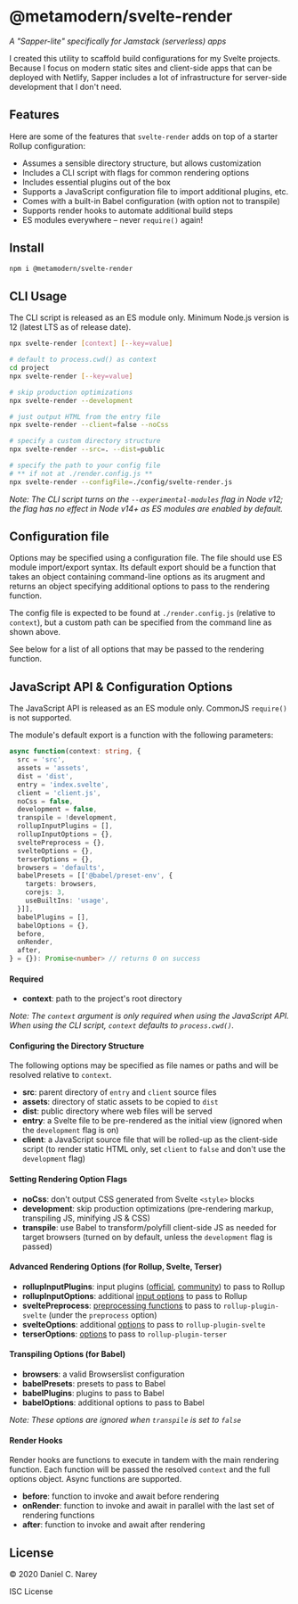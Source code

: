# @metamodern/svelte-render

*A "Sapper-lite" specifically for Jamstack (serverless) apps*

I created this utility to scaffold build configurations for my Svelte projects. Because I focus on modern static sites and client-side apps that can be deployed with Netlify, Sapper includes a lot of infrastructure for server-side development that I don't need.

## Features

Here are some of the features that `svelte-render` adds on top of a starter Rollup configuration:
- Assumes a sensible directory structure, but allows customization 
- Includes a CLI script with flags for common rendering options
- Includes essential plugins out of the box
- Supports a JavaScript configuration file to import additional plugins, etc.
- Comes with a built-in Babel configuration (with option not to transpile)
- Supports render hooks to automate additional build steps
- ES modules everywhere – never `require()` again!


## Install

```sh
npm i @metamodern/svelte-render

```

## CLI Usage

The CLI script is released as an ES module only. Minimum Node.js version is 12 (latest LTS as of release date). 

```sh
npx svelte-render [context] [--key=value]

# default to process.cwd() as context
cd project
npx svelte-render [--key=value]

# skip production optimizations
npx svelte-render --development

# just output HTML from the entry file
npx svelte-render --client=false --noCss

# specify a custom directory structure
npx svelte-render --src=. --dist=public

# specify the path to your config file
# ** if not at ./render.config.js **
npx svelte-render --configFile=./config/svelte-render.js

```

*Note: The CLI script turns on the `--experimental-modules` flag in Node v12; the flag has no effect in Node v14+ as ES modules are enabled by default.*


## Configuration file

Options may be specified using a configuration file. The file should use ES module import/export syntax. Its default export should be a function that takes an object containing command-line options as its arugment and returns an object specifying additional options to pass to the rendering function.

The config file is expected to be found at `./render.config.js` (relative to `context`), but a custom path can be specified from the command line as shown above.

See below for a list of all options that may be passed to the rendering function.


## JavaScript API & Configuration Options

The JavaScript API is released as an ES module only. CommonJS `require()` is not supported.

The module's default export is a function with the following parameters:

```ts
async function(context: string, {
  src = 'src',
  assets = 'assets',
  dist = 'dist',
  entry = 'index.svelte',
  client = 'client.js',
  noCss = false,
  development = false,
  transpile = !development,
  rollupInputPlugins = [],
  rollupInputOptions = {},
  sveltePreprocess = {},
  svelteOptions = {},
  terserOptions = {},
  browsers = 'defaults',
  babelPresets = [['@babel/preset-env', {
    targets: browsers,
    corejs: 3,
    useBuiltIns: 'usage',
  }]],
  babelPlugins = [],
  babelOptions = {},
  before,
  onRender,
  after,
} = {}): Promise<number> // returns 0 on success

```

#### Required

- __context__: path to the project's root directory

*Note: The `context` argument is only required when using the JavaScript API. When using the CLI script, `context` defaults to `process.cwd()`.*

#### Configuring the Directory Structure

The following options may be specified as file names or paths and will be resolved relative to `context`.

- __src__: parent directory of `entry` and `client` source files
- __assets__: directory of static assets to be copied to `dist`
- __dist__: public directory where web files will be served
- __entry__: a Svelte file to be pre-rendered as the initial view (ignored when the `development` flag is on)
- __client__: a JavaScript source file that will be rolled-up as the client-side script (to render static HTML only, set `client` to `false` and don't use the `development` flag)

#### Setting Rendering Option Flags

- __noCss__: don't output CSS generated from Svelte `<style>` blocks
- __development__: skip production optimizations (pre-rendering markup, transpiling JS, minifying JS & CSS)
- __transpile__: use Babel to transform/polyfill client-side JS as needed for target browsers (turned on by default, unless the `development` flag is passed)

#### Advanced Rendering Options (for Rollup, Svelte, Terser)

- __rollupInputPlugins__: input plugins ([official](https://github.com/rollup/plugins), [community](https://github.com/rollup/awesome)) to pass to Rollup
- __rollupInputOptions__: additional [input options](http://rollupjs.org/guide/en/#inputoptions-object) to pass to Rollup
- __sveltePreprocess__: [preprocessing functions](https://svelte.dev/docs#svelte_preprocess) to pass to `rollup-plugin-svelte` (under the `preprocess` option)
- __svelteOptions__: additional [options](https://github.com/sveltejs/rollup-plugin-svelte#usage) to pass to `rollup-plugin-svelte`
- __terserOptions__: [options](https://github.com/terser/terser#minify-options) to pass to `rollup-plugin-terser`

#### Transpiling Options (for Babel)

- __browsers__: a valid Browserslist configuration
- __babelPresets__: presets to pass to Babel
- __babelPlugins__: plugins to pass to Babel
- __babelOptions__: additional options to pass to Babel

*Note: These options are ignored when `transpile` is set to `false`*

#### Render Hooks

Render hooks are functions to execute in tandem with the main rendering function. Each function will be passed the resolved `context` and the full options object. Async functions are supported.

- __before__: function to invoke and await before rendering
- __onRender__: function to invoke and await in parallel with the last set of rendering functions
- __after__: function to invoke and await after rendering


## License
© 2020 Daniel C. Narey

ISC License
